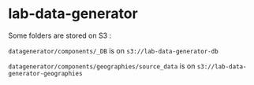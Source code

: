 # lab-data-generator

Some folders are stored on S3 :

`datagenerator/components/_DB` is on `s3://lab-data-generator-db`

`datagenerator/components/geographies/source_data` is on `s3://lab-data-generator-geographies`
